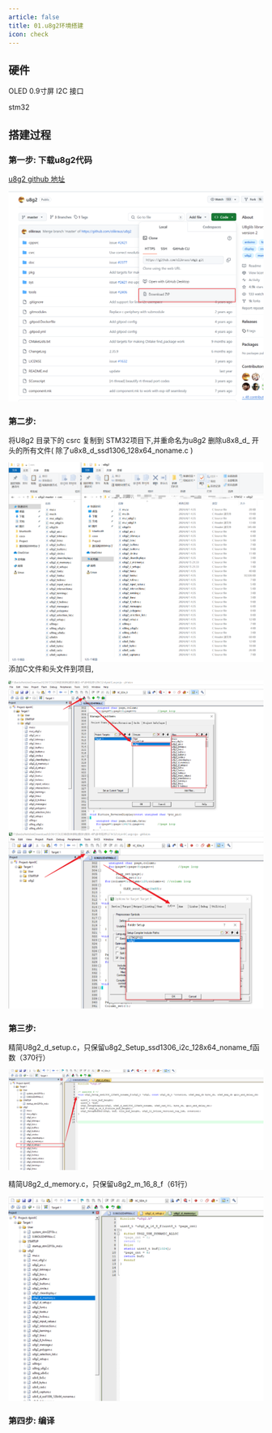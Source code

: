 ```yaml
---
article: false
title: 01.u8g2环境搭建
icon: check
---
```



## 硬件
OLED 0.9寸屏   I2C 接口


stm32


## 搭建过程

### 第一步: 下载u8g2代码
[u8g2 github 地址](https://github.com/olikraus/u8g2)

![](img/img.png)

### 第二步: 
将U8g2 目录下的 csrc 复制到 STM32项目下,并重命名为u8g2
删除u8x8_d_ 开头的所有文件( 除了u8x8_d_ssd1306_128x64_noname.c )

![](img/img_1.png)
添加C文件和头文件到项目,

![](img/img_2.png)
![](img/img_3.png)


### 第三步:
精简U8g2_d_setup.c，只保留u8g2_Setup_ssd1306_i2c_128x64_noname_f函数（370行）

![](img/img_4.png)

精简U8g2_d_memory.c，只保留u8g2_m_16_8_f（61行）

![](img/img_5.png)


### 第四步: 编译

